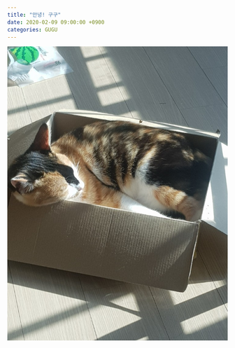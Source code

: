 ```yaml
---
title: "안녕! 구구"
date: 2020-02-09 09:00:00 +0900
categories: GUGU
---
```


![gugu_1](/../res/images/gugu_1.jpeg)
